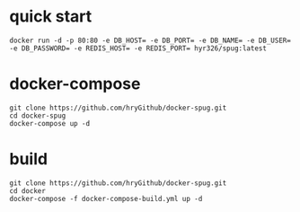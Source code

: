 # quick start
    docker run -d -p 80:80 -e DB_HOST= -e DB_PORT= -e DB_NAME= -e DB_USER= -e DB_PASSWORD= -e REDIS_HOST= -e REDIS_PORT= hyr326/spug:latest

# docker-compose
    git clone https://github.com/hryGithub/docker-spug.git
    cd docker-spug
    docker-compose up -d

# build 
    git clone https://github.com/hryGithub/docker-spug.git
    cd docker
    docker-compose -f docker-compose-build.yml up -d

